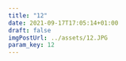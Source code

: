 ```yaml
---
title: "12"
date: 2021-09-17T17:05:14+01:00
draft: false
imgPostUrl: ../assets/12.JPG
param_key: 12
---
```

